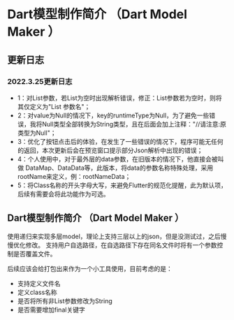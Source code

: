 # Dart模型制作简介 （Dart Model Maker ）

## 更新日志

### 2022.3.25更新日志
- 1：对List参数，若List为空时出现解析错误，修正：List参数若为空时，则将其仅定义为"List 参数名"；
- 2：对value为Null的情况下，key的runtimeType为Null，为了避免一些错误，我将Null类型全部转换为String类型，且在后面会加上注释："//请注意:原类型为Null"；
- 3：优化了按钮点击后的体验，在发生了一些错误的情况下，程序可能无任何的返回，本次更新后会在预览窗口提示部分Json解析中出现的错误；
- 4：个人使用中，对于最外层的data参数，在旧版本的情况下，他直接会被叫做 DataMap、DataData等，此版本，将data的参数名称特殊处理，采用rootName来定义，例：rootNameData；
- 5：将Class名称的开头字母大写，来避免Flutter的规范化提醒，此为默认项，后续有需要会将此功能作为可选。

###

## Dart模型制作简介 （Dart Model Maker ）

使用递归来实现多层model，理论上支持三层以上的json，但是没测试过，之后慢慢优化修改。
支持用户自选路径，在自选路径下存在同名文件时将有一个参数控制是否覆盖文件。

后续应该会给打包出来作为一个小工具使用，目前考虑的是：
- 支持定义文件名
- 定义class名称
- 是否将所有非List参数修改为String
- 是否需要增加final关键字

